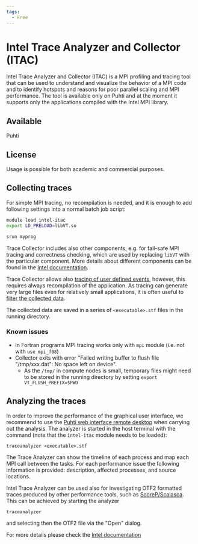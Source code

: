 ```yaml
---
tags:
  - Free
---
```


# Intel Trace Analyzer and Collector (ITAC)

Intel Trace Analyzer and Collector (ITAC) is a MPI profiling and tracing tool
that can be used to understand and visualize the behavior of a MPI code and to
identify hotspots and reasons for poor parallel scaling and MPI performance. 
The tool is available only on Puhti and at the moment it supports only the applications 
compiled with the Intel MPI library.

## Available

Puhti

## License

Usage is possible for both academic and commercial purposes.

## Collecting traces

For simple MPI tracing, no recompilation is needed, and it is enough to add following 
settings into a normal batch job script:

```bash
module load intel-itac
export LD_PRELOAD=libVT.so

srun myprog
```
Trace Collector includes also other components, e.g. for fail-safe MPI tracing and correctness
checking, which are used by replacing `libVT` with the particular component. More details about
different components can be found in the [Intel documentation](https://software.intel.com/content/www/us/en/develop/documentation/itc-user-and-reference-guide/top/introduction/product-components.html).

Trace Collector allows also [tracing of user defined events](https://software.intel.com/content/www/us/en/develop/documentation/itc-user-and-reference-guide/top/user-guide/tracing-user-defined-events.html), however, this requires always recompilation of the 
application. As tracing can generate very large files even for relatively small applications,
it is often useful to [filter the collected data](https://software.intel.com/content/www/us/en/develop/documentation/itc-user-and-reference-guide/top/user-guide/filtering-trace-data.html).

The collected data are saved in a series of `<executable>.stf` files in the running directory. 

### Known issues

- In Fortran programs MPI tracing works only with `mpi` module (i.e. not with `use mpi_f08`)
- Collector exits with error "Failed writing buffer to flush file "/tmp/xxx.dat": No space left on device". 
  - As the `/tmp/` in compute nodes is small, temporary files might need to be stored in the running 
    directory by setting `export VT_FLUSH_PREFIX=$PWD`

## Analyzing the traces

In order to improve the performance of the graphical user interface, 
we recommend to use the [Puhti web interface remote desktop](../computing/webinterface/desktop.md) when carrying out the analysis. 
The analyzer is started in the host terminal with the command (note that the `intel-itac` module needs to be loaded):

```
traceanalyzer <executable>.stf
```

The Trace Analyzer can show the timeline of each process and map each MPI
call between the tasks. For each performance issue the following information
is provided: description, affected processes, and source locations.

Intel Trace Analyzer can be used also for investigating OTF2 formatted traces 
produced by other performance tools, such as [ScoreP/Scalasca](scalasca.md). 
This can be achieved by starting the analyzer
```
traceanalyzer
```
and selecting then the OTF2 file via the "Open" dialog.

For more details please check the
[Intel documentation](https://software.intel.com/content/www/us/en/develop/articles/intel-trace-analyzer-and-collector-documentation.html)
